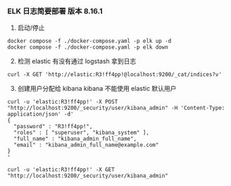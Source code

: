 ### ELK 日志简要部署 版本 8.16.1

1. 启动/停止
```
docker compose -f ./docker-compose.yaml -p elk up -d
docker compose -f ./docker-compose.yaml -p elk down
```

2. 检测 elastic 有没有通过 logstash 拿到日志

```
curl -X GET 'http://elastic:R3!ff4pp!@localhost:9200/_cat/indices?v'
```

3. 创建用户分配给 kibana kibana 不能使用 elastic 默认用户

```
curl -u 'elastic:R3!ff4pp!' -X POST "http://localhost:9200/_security/user/kibana_admin" -H 'Content-Type: application/json' -d'
{
  "password" : "R3!ff4pp!",
  "roles" : [ "superuser", "kibana_system" ],
  "full_name" : "kibana_admin_full_name",
  "email" : "kibana_admin_full_name@example.com"
}
'

curl -u 'elastic:R3!ff4pp!' -X GET "http://localhost:9200/_security/user/kibana_admin"
```
